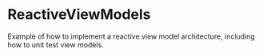 # ReactiveViewModels

Example of how to implement a reactive view model architecture, including how to unit test view models.
